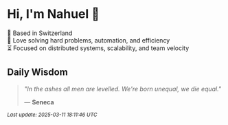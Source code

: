 # Hi, I'm Nahuel :tiger:

📍 Based in Switzerland  
💪 Love solving hard problems, automation, and efficiency  
⏳ Focused on distributed systems, scalability, and team velocity  

## Daily Wisdom
> _"In the ashes all men are levelled. We're born unequal, we die equal."_  
>
> — **Seneca**

<sub>*Last update: 2025-03-11 18:11:46 UTC*</sub>
